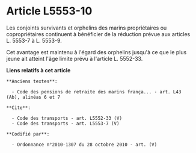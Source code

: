 # Article L5553-10

Les conjoints survivants et orphelins des marins propriétaires ou copropriétaires continuent à bénéficier de la réduction
prévue aux articles L. 5553-7 à L. 5553-9. 

Cet avantage est maintenu à l'égard des orphelins jusqu'à ce que le plus jeune ait atteint l'âge limite prévu à l'article L.
5552-33.

**Liens relatifs à cet article**

	**Anciens textes**:

	  - Code des pensions de retraite des marins frança... - art. L43 (Ab), alinéas 6 et 7

	**Cite**:

	  - Code des transports - art. L5552-33 (V)
	  - Code des transports - art. L5553-7 (V)

	**Codifié par**:

	  - Ordonnance n°2010-1307 du 28 octobre 2010 - art. (V)
